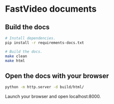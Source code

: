 # FastVideo documents

## Build the docs

```bash
# Install dependencies.
pip install -r requirements-docs.txt

# Build the docs.
make clean
make html
```

## Open the docs with your browser

```bash
python -m http.server -d build/html/
```

Launch your browser and open localhost:8000.
